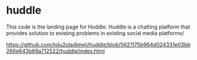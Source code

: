 # huddle
This code is the landing page for Huddle. Huddle is a chatting platform that provides solution to existing problems in existing social media platforms/

https://github.com/tolu2oladimeji/huddle/blob/5621175b964d024331e03bb266e643b69a712522/huddle/index.html
